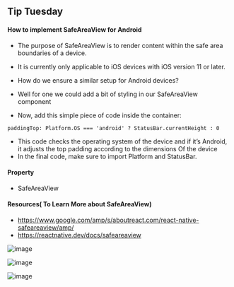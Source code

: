 ## Tip Tuesday

#### How to implement SafeAreaView for Android

- The purpose of SafeAreaView is to render content within the safe area boundaries of a device.
- It is currently only applicable to iOS devices with iOS version 11 or later.
- How do we ensure a similar setup for Android devices?
- Well for one we could add a bit of styling in our SafeAreaView component

- Now, add this simple piece of code inside the container:

```
paddingTop: Platform.OS === 'android' ? StatusBar.currentHeight : 0
```

- This code checks the operating system of the device and if it’s Android, it adjusts the top padding according to the dimensions Of the device
- In the final code, make sure to import Platform and StatusBar.

#### Property

- SafeAreaView

#### Resources( To Learn More about SafeAreaView)

- https://www.google.com/amp/s/aboutreact.com/react-native-safeareaview/amp/
- https://reactnative.dev/docs/safeareaview

![image](https://user-images.githubusercontent.com/81974869/151993509-bf0762ac-c85c-4786-ba3b-221fe6ec998a.png)

![image](https://user-images.githubusercontent.com/81974869/151993692-caefb1c8-d765-4f34-ba84-409812c7fde7.png)

![image](https://user-images.githubusercontent.com/81974869/151993887-5cc0589d-4a65-4ee2-b66b-d4f8f79f6fc5.png)
